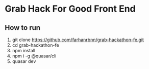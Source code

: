 # Grab Hack For Good Front End

## How to run
1. git clone https://github.com/farhanrbnn/grab-hackathon-fe.git
2. cd grab-hackathon-fe
3. npm install
4. npm i -g @quasar/cli
5. quasar dev





